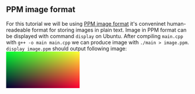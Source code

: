 ## PPM image format

For this tutorial we will be using [PPM image format](https://en.wikipedia.org/wiki/Netpbm_format) it's conveninet human-readeable format for storing images in plain text. Image in PPM format can be displayed with command `display` on Ubuntu.
After compiling `main.cpp` with `g++ -o main main.cpp` we can produce image with `./main > image.ppm`. `display image.ppm` should output following image:
![alt text](https://github.com/jbaczek/ray-tracing-turorial/blob/master/ppm-format-00/image.png)
